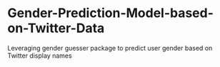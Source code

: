 # Gender-Prediction-Model-based-on-Twitter-Data
Leveraging gender guesser package to predict user gender based on Twitter display names

